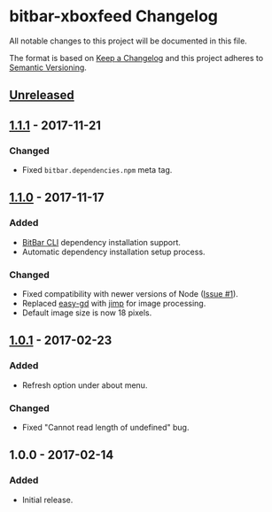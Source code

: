 # bitbar-xboxfeed Changelog
All notable changes to this project will be documented in this file.

The format is based on [Keep a Changelog](http://keepachangelog.com/en/1.0.0/) and this project adheres to [Semantic Versioning](http://semver.org/spec/v2.0.0.html).

## [Unreleased]


## [1.1.1] - 2017-11-21
### Changed
- Fixed `bitbar.dependencies.npm` meta tag.


## [1.1.0] - 2017-11-17
### Added
- [BitBar CLI](https://github.com/kodie/bitbar-cli) dependency installation support.
- Automatic dependency installation setup process.

### Changed
- Fixed compatibility with newer versions of Node ([Issue #1](https://github.com/kodie/bitbar-xboxfeed/issues/1)).
- Replaced [easy-gd](https://github.com/y-a-v-a/easy-gd) with [jimp](https://github.com/oliver-moran/jimp) for image processing.
- Default image size is now 18 pixels.


## [1.0.1] - 2017-02-23
### Added
- Refresh option under about menu.

### Changed
- Fixed "Cannot read length of undefined" bug.


## 1.0.0 - 2017-02-14
### Added
- Initial release.

[Unreleased]: https://github.com/kodie/bitbar-xboxfeed/compare/v1.0.0...HEAD
[1.1.1]: https://github.com/kodie/bitbar-xboxfeed/compare/v1.0.1...v1.1.1
[1.1.0]: https://github.com/kodie/bitbar-xboxfeed/compare/v1.0.1...v1.1.0
[1.0.1]: https://github.com/kodie/bitbar-xboxfeed/compare/v1.0.0...v1.0.1
